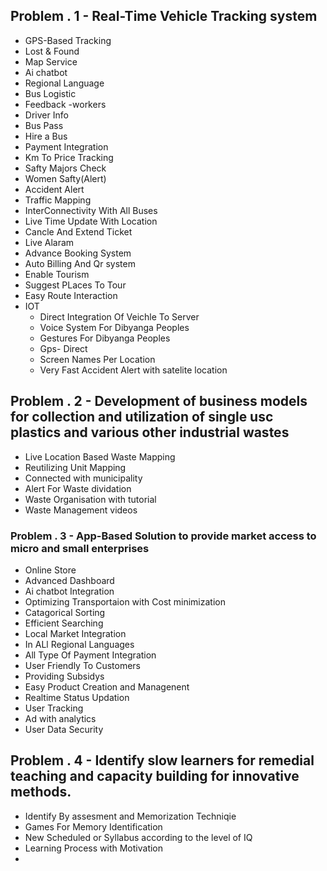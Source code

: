 ## Problem . 1 - Real-Time Vehicle Tracking system

- GPS-Based Tracking
- Lost & Found
- Map Service
- Ai chatbot
- Regional Language
- Bus Logistic
- Feedback -workers
- Driver Info
- Bus Pass
- Hire a Bus
- Payment Integration
- Km To Price Tracking
- Safty Majors Check
- Women Safty(Alert)
- Accident Alert
- Traffic Mapping
- InterConnectivity With All Buses
- Live Time Update With Location
- Cancle And Extend Ticket
- Live Alaram
- Advance Booking System
- Auto Billing And Qr system
- Enable Tourism
- Suggest PLaces To Tour
- Easy Route Interaction
- IOT
  - Direct Integration Of Veichle To Server
  - Voice System For Dibyanga Peoples
  - Gestures For Dibyanga Peoples
  - Gps- Direct
  - Screen Names Per Location
  - Very Fast Accident Alert with satelite location

## Problem . 2 - Development of business models for collection and utilization of single usc plastics and various other industrial wastes

- Live Location Based Waste Mapping
- Reutilizing Unit Mapping
- Connected with municipality
- Alert For Waste dividation
- Waste Organisation with tutorial
- Waste Management videos

### Problem . 3 - App-Based Solution to provide market access to micro and small enterprises

- Online Store
- Advanced Dashboard
- Ai chatbot Integration
- Optimizing Transportaion with Cost minimization
- Catagorical Sorting
- Efficient Searching
- Local Market Integration
- In ALl Regional Languages
- All Type Of Payment Integration
- User Friendly To Customers
- Providing Subsidys
- Easy Product Creation and Managenent
- Realtime Status Updation
- User Tracking
- Ad with analytics
- User Data Security

## Problem . 4 - Identify slow learners for remedial teaching and capacity building for innovative methods.

- Identify By assesment and Memorization Techniqie
- Games For Memory Identification
- New Scheduled or Syllabus according to the level of IQ
- Learning Process with Motivation
-
